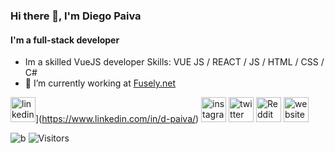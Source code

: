 ### Hi there 👋, I'm **Diego Paiva**
#### I'm a **full-stack** developer
- Im a skilled VueJS developer 
Skills: VUE JS / REACT / JS / HTML / CSS / C#
- 🔭 I’m currently working at [Fusely.net](https://fusely.net/pt-pt/)

 <img src='https://cdn.jsdelivr.net/npm/simple-icons@3.0.1/icons/linkedin.svg' alt='linkedin' height='40'>](https://www.linkedin.com/in/d-paiva/) [<img src='https://cdn.jsdelivr.net/npm/simple-icons@3.0.1/icons/instagram.svg' alt='instagram' height='40'>](https://www.instagram.com/d.paiva_/)  [<img src='https://cdn.jsdelivr.net/npm/simple-icons@3.0.1/icons/twitter.svg' alt='twitter' height='40'>](https://twitter.com/_brpaiva)  [<img src='https://cdn.jsdelivr.net/npm/simple-icons@3.0.1/icons/reddit.svg' alt='Reddit' height='40'>](https://www.reddit.com/user/beckerin)  [<img src='https://cdn.jsdelivr.net/npm/simple-icons@3.0.1/icons/icloud.svg' alt='website' height='40'>](https://paivadiego.com.br)

![b](https://github.com/beckerin/beckerin/assets/75643495/2033eeea-24fa-494c-a8d8-7092283b3097)
<img alt="Visitors" src="https://visitor-badge.glitch.me/badge?page_id=beckerin.visitor-badge">
